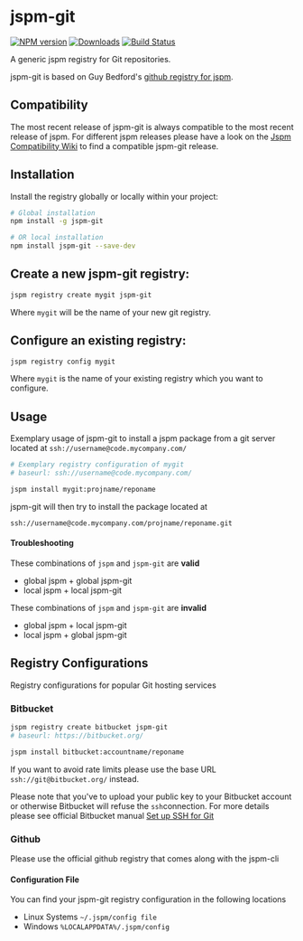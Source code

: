 jspm-git
==========

[![NPM version][npm-image]][npm-url] [![Downloads][downloads-image]][npm-url] [![Build Status][travis-image]][travis-url]

A generic jspm registry for Git repositories.

jspm-git is based on Guy Bedford's [github registry for jspm](https://github.com/jspm/github/).

## Compatibility
The most recent release of jspm-git is always compatible to the most recent release of jspm. For different jspm releases please have a look on the [Jspm Compatibility Wiki](https://github.com/Orbs/jspm-git/wiki/Jspm-Compatibility) to find a compatible jspm-git release.

## Installation

Install the registry globally or locally within your project:

```bash
# Global installation
npm install -g jspm-git

# OR local installation
npm install jspm-git --save-dev

```

## Create a new jspm-git registry:

```bash
jspm registry create mygit jspm-git
```
Where `mygit` will be the name of your new git registry.

## Configure an existing registry:

```bash
jspm registry config mygit
```
Where `mygit` is the name of your existing registry which you want to configure.


## Usage
Exemplary usage of jspm-git to install a jspm package from a git server located at `ssh://username@code.mycompany.com/`

```bash
# Exemplary registry configuration of mygit
# baseurl: ssh://username@code.mycompany.com/

jspm install mygit:projname/reponame
```

jspm-git will then try to install the package located at
```
ssh://username@code.mycompany.com/projname/reponame.git
```
#### Troubleshooting
These combinations of `jspm` and `jspm-git` are **valid**
* global jspm + global jspm-git
* local jspm + local jspm-git

These combinations of `jspm` and `jspm-git` are **invalid**
* global jspm + local jspm-git
* local jspm + global jspm-git


## Registry Configurations
Registry configurations for popular Git hosting services
### Bitbucket
```bash
jspm registry create bitbucket jspm-git
# baseurl: https://bitbucket.org/

jspm install bitbucket:accountname/reponame
```

If you want to avoid rate limits please use the base URL `ssh://git@bitbucket.org/` instead.

Please note that you've to upload your public key to your Bitbucket account or otherwise Bitbucket will refuse the `ssh`connection. For more details please see official Bitbucket manual [Set up SSH for Git](https://confluence.atlassian.com/display/BITBUCKET/Set+up+SSH+for+Git)
### Github
Please use the official github registry that comes along with the jspm-cli

#### Configuration File
You can find your jspm-git registry configuration in the following locations
* Linux Systems `~/.jspm/config file`
* Windows `%LOCALAPPDATA%/.jspm/config`

[travis-url]: https://travis-ci.org/Orbs/jspm-git
[travis-image]: https://travis-ci.org/Orbs/jspm-git.svg?branch=master

[downloads-image]: http://img.shields.io/npm/dm/jspm-git.svg
[npm-url]: https://npmjs.org/package/jspm-git
[npm-image]: http://img.shields.io/npm/v/jspm-git.svg
